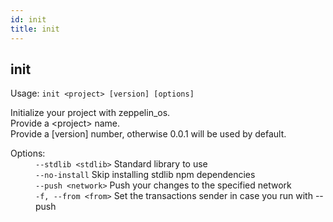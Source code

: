 ```yaml
---
id: init
title: init
---
```


<div class="cli-command"><h2 class="cli-title">init</h2><p class="cli-usage">Usage: <code>init &lt;project&gt; [version] [options]</code></p><p>Initialize your project with zeppelin_os.<br/>      Provide a &lt;project&gt; name.<br/>      Provide a [version] number, otherwise 0.0.1 will be used by default.<br/></p><dl><dt><span>Options:</span></dt><dd><div><code>--stdlib &lt;stdlib&gt;</code> Standard library to use</div><div><code>--no-install</code> Skip installing stdlib npm dependencies</div><div><code>--push &lt;network&gt;</code> Push your changes to the specified network</div><div><code>-f, --from &lt;from&gt;</code> Set the transactions sender in case you run with --push</div></dd></dl></div>
